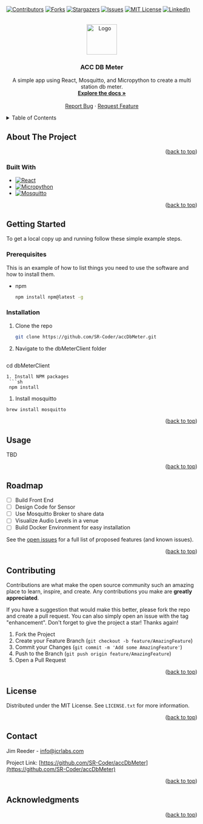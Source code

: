 <!-- Improved compatibility of back to top link: See: https://github.com/othneildrew/Best-README-Template/pull/73 -->
<a name="readme-top"></a>
<!--
*** Thanks for checking out the Best-README-Template. If you have a suggestion
*** that would make this better, please fork the repo and create a pull request
*** or simply open an issue with the tag "enhancement".
*** Don't forget to give the project a star!
*** Thanks again! Now go create something AMAZING! :D
-->



<!-- PROJECT SHIELDS -->
<!--
*** I'm using markdown "reference style" links for readability.
*** Reference links are enclosed in brackets [ ] instead of parentheses ( ).
*** See the bottom of this document for the declaration of the reference variables
*** for contributors-url, forks-url, etc. This is an optional, concise syntax you may use.
*** https://www.markdownguide.org/basic-syntax/#reference-style-links
-->
[![Contributors][contributors-shield]][contributors-url]
[![Forks][forks-shield]][forks-url]
[![Stargazers][stars-shield]][stars-url]
[![Issues][issues-shield]][issues-url]
[![MIT License][license-shield]][license-url]
[![LinkedIn][linkedin-shield]][linkedin-url]



<!-- PROJECT LOGO -->
<br />
<div align="center">
  <a href="https://github.com/SR-Coder/accDbMeter">
    <img src="images/logo.png" alt="Logo" width="80" height="80">
  </a>

<h3 align="center">ACC DB Meter</h3>

  <p align="center">
    A simple app using React, Mosquitto, and Micropython to create a multi station db meter.
    <br />
    <a href="https://github.com/SR-Coder/accdbmeter"><strong>Explore the docs »</strong></a>
    <br />
    <br />
    <!-- <a href="https://github.com/SR-Coder/accDbMeter">View Demo</a>
    · -->
    <a href="https://github.com/SR-Coder/accDbMeter/issues">Report Bug</a>
    ·
    <a href="https://github.com/SR-Coder/accDbMeter/issues">Request Feature</a>
  </p>
</div>



<!-- TABLE OF CONTENTS -->
<details>
  <summary>Table of Contents</summary>
  <ol>
    <li>
      <a href="#about-the-project">About The Project</a>
      <ul>
        <li><a href="#built-with">Built With</a></li>
      </ul>
    </li>
    <li>
      <a href="#getting-started">Getting Started</a>
      <ul>
        <li><a href="#prerequisites">Prerequisites</a></li>
        <li><a href="#installation">Installation</a></li>
      </ul>
    </li>
    <li><a href="#usage">Usage</a></li>
    <li><a href="#roadmap">Roadmap</a></li>
    <li><a href="#contributing">Contributing</a></li>
    <li><a href="#license">License</a></li>
    <li><a href="#contact">Contact</a></li>
    <li><a href="#acknowledgments">Acknowledgments</a></li>
  </ol>
</details>



<!-- ABOUT THE PROJECT -->
## About The Project

<!-- [![Product Name Screen Shot][product-screenshot]](https://example.com) -->


<p align="right">(<a href="#readme-top">back to top</a>)</p>



### Built With

<!-- * [![Next][Next.js]][Next-url] -->
* [![React][React.js]][React-url]
* [![Micropython][micropython.dev]][micropython-url]
* [![Mosquitto][mosquittoB]][mosquitto-url]

<!-- * [![Vue][Vue.js]][Vue-url] -->
<!-- * [![Angular][Angular.io]][Angular-url]
* [![Svelte][Svelte.dev]][Svelte-url]
* [![Laravel][Laravel.com]][Laravel-url]
* [![Bootstrap][Bootstrap.com]][Bootstrap-url]
* [![JQuery][JQuery.com]][JQuery-url] -->

<p align="right">(<a href="#readme-top">back to top</a>)</p>



<!-- GETTING STARTED -->
## Getting Started

To get a local copy up and running follow these simple example steps.

### Prerequisites

This is an example of how to list things you need to use the software and how to install them.
* npm
  ```sh
  npm install npm@latest -g
  ```

### Installation


1. Clone the repo
   ```sh
   git clone https://github.com/SR-Coder/accDbMeter.git
   ```
1. Navigate to the dbMeterClient folder
   ```sh
  cd dbMeterClient
  ```
1. Install NPM packages
   ```sh
   npm install
   ```
1. Install mosquitto
  ```sh
  brew install mosquitto
  ```

<p align="right">(<a href="#readme-top">back to top</a>)</p>



<!-- USAGE EXAMPLES -->
## Usage

TBD

<!-- _For more examples, please refer to the [Documentation](https://example.com)_ -->

<p align="right">(<a href="#readme-top">back to top</a>)</p>



<!-- ROADMAP -->
## Roadmap

- [ ] Build Front End
- [ ] Design Code for Sensor
- [ ] Use Mosquitto Broker to share data
- [ ] Visualize Audio Levels in a venue
- [ ] Build Docker Environment for easy installation

See the [open issues](https://github.com/SR-Coder/accDbMeter/issues) for a full list of proposed features (and known issues).

<p align="right">(<a href="#readme-top">back to top</a>)</p>



<!-- CONTRIBUTING -->
## Contributing

Contributions are what make the open source community such an amazing place to learn, inspire, and create. Any contributions you make are **greatly appreciated**.

If you have a suggestion that would make this better, please fork the repo and create a pull request. You can also simply open an issue with the tag "enhancement".
Don't forget to give the project a star! Thanks again!

1. Fork the Project
2. Create your Feature Branch (`git checkout -b feature/AmazingFeature`)
3. Commit your Changes (`git commit -m 'Add some AmazingFeature'`)
4. Push to the Branch (`git push origin feature/AmazingFeature`)
5. Open a Pull Request

<p align="right">(<a href="#readme-top">back to top</a>)</p>



<!-- LICENSE -->
## License

Distributed under the MIT License. See `LICENSE.txt` for more information.

<p align="right">(<a href="#readme-top">back to top</a>)</p>



<!-- CONTACT -->
## Contact

Jim Reeder -  info@jcrlabs.com

Project Link: [https://github.com/SR-Coder/accDbMeter](https://github.com/SR-Coder/accDbMeter)

<p align="right">(<a href="#readme-top">back to top</a>)</p>



<!-- ACKNOWLEDGMENTS -->
## Acknowledgments

<!-- * []()
* []()
* []() -->

<p align="right">(<a href="#readme-top">back to top</a>)</p>



<!-- MARKDOWN LINKS & IMAGES -->
<!-- https://www.markdownguide.org/basic-syntax/#reference-style-links -->
[contributors-shield]: https://img.shields.io/github/contributors/SR-Coder/accDbMeter.svg?style=for-the-badge
[contributors-url]: https://github.com/SR-Coder/accDbMeter/graphs/contributors
[forks-shield]: https://img.shields.io/github/forks/SR-Coder/accDbMeter.svg?style=for-the-badge
[forks-url]: https://github.com/SR-Coder/accDbMeter/network/members
[stars-shield]: https://img.shields.io/github/stars/SR-Coder/accDbMeter.svg?style=for-the-badge
[stars-url]: https://github.com/SR-Coder/accDbMeter/stargazers
[issues-shield]: https://img.shields.io/github/issues/SR-Coder/accDbMeter.svg?style=for-the-badge
[issues-url]: https://github.com/SR-Coder/accDbMeter/issues
[license-shield]: https://img.shields.io/github/license/SR-Coder/accDbMeter.svg?style=for-the-badge
[license-url]: https://github.com/SR-Coder/accDbMeter/blob/master/LICENSE.txt
[linkedin-shield]: https://img.shields.io/badge/-LinkedIn-black.svg?style=for-the-badge&logo=linkedin&colorB=555
[linkedin-url]: https://linkedin.com/in/james-reeder-55582366/
[product-screenshot]: images/screenshot.png
[mosquitto-url]: https://mosquitto.org/
[mosquittoB]:https://mosquitto.org/images/mosquitto-text-side-28.png
[micropython.dev]:https://micropython.org/static/img/Mlogo_138wh.png
[micropython-url]:https://micropython.org
[Next.js]: https://img.shields.io/badge/next.js-000000?style=for-the-badge&logo=nextdotjs&logoColor=white
[Next-url]: https://nextjs.org/
[React.js]: https://img.shields.io/badge/React-20232A?style=for-the-badge&logo=react&logoColor=61DAFB
[React-url]: https://reactjs.org/
[Vue.js]: https://img.shields.io/badge/Vue.js-35495E?style=for-the-badge&logo=vuedotjs&logoColor=4FC08D
[Vue-url]: https://vuejs.org/
[Angular.io]: https://img.shields.io/badge/Angular-DD0031?style=for-the-badge&logo=angular&logoColor=white
[Angular-url]: https://angular.io/
[Svelte.dev]: https://img.shields.io/badge/Svelte-4A4A55?style=for-the-badge&logo=svelte&logoColor=FF3E00
[Svelte-url]: https://svelte.dev/
[Laravel.com]: https://img.shields.io/badge/Laravel-FF2D20?style=for-the-badge&logo=laravel&logoColor=white
[Laravel-url]: https://laravel.com
[Bootstrap.com]: https://img.shields.io/badge/Bootstrap-563D7C?style=for-the-badge&logo=bootstrap&logoColor=white
[Bootstrap-url]: https://getbootstrap.com
[JQuery.com]: https://img.shields.io/badge/jQuery-0769AD?style=for-the-badge&logo=jquery&logoColor=white
[JQuery-url]: https://jquery.com 